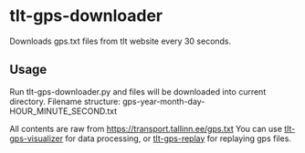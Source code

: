 # tlt-gps-downloader
Downloads gps.txt files from tlt website every 30 seconds.

## Usage
Run tlt-gps-downloader.py and files will be downloaded into current directory.
Filename structure: gps-year-month-day-HOUR_MINUTE_SECOND.txt

All contents are raw from https://transport.tallinn.ee/gps.txt
You can use [tlt-gps-visualizer](https://github.com/eetnaviation/tlt-gps-visualizer.git) for data processing, or [tlt-gps-replay](https://github.com/eetnaviation/tlt-gps-replay) for replaying gps files.